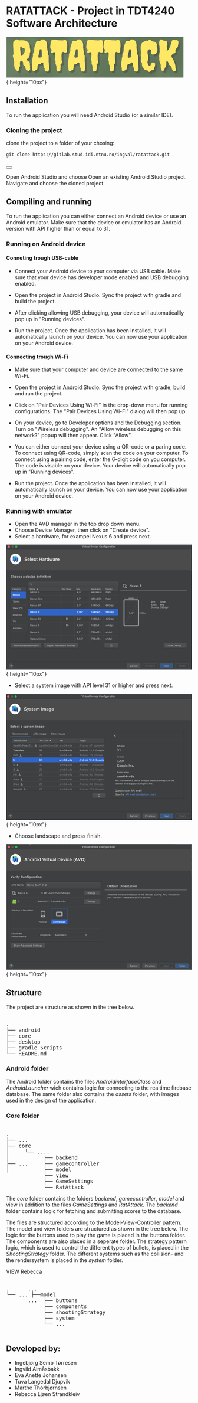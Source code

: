# RATATTACK - Project in TDT4240 Software Architecture

![Logo](assets/readme/readmelogo.png){:height="10px"}

## Installation 
To run the application you will need Android Studio (or a similar IDE). 

### Cloning the project
clone the project to a folder of your chosing:

<pre><code id="git-clone-command">git clone https://gitlab.stud.idi.ntnu.no/ingval/ratattack.git</code></pre>
<button class="btn" data-clipboard-target="#git-clone-command"></button>

<script src="https://cdnjs.cloudflare.com/ajax/libs/clipboard.js/2.0.8/clipboard.min.js"></script>
<script>
    var clipboard = new ClipboardJS('.btn');
</script>

Open Android Studio and choose Open an existing Android Studio project. Navigate and choose the cloned project.

## Compiling and running

To run the application you can either connect an Android device or use an Android emulator. Make sure that the device or emulator has an Android version with API higher than or equal to 31.

### Running on Android device
#### Conneting trough USB-cable
-  Connect your Android device to your computer via USB cable. Make sure that your device has developer mode enabled and USB debugging enabled.

- Open the project in Android Studio. Sync the project with gradle and build the project.

- After clicking allowing USB debugging, your device will automaticallly pop up in "Running devices".

- Run the project. Once the application has been installed, it will automatically launch on your device. You can now use your application on your Android device.


#### Connecting trough Wi-Fi
- Make sure that your computer and device are connected to the same Wi-Fi.

- Open the project in Android Studio. Sync the project with gradle, build and run the project. 

- Click on "Pair Devices Using Wi-Fi" in the drop-down menu for running configurations. The "Pair Devices Using Wi-Fi" dialog will then pop up.

- On your device, go to Developer options and the Debugging section. Turn on "Wireless debugging". An "Allow wireless debugging on this network?" popup will then appear. Click "Allow".

- You can either connect your device using a QR-code or a paring code. To connect using QR-code, simply scan the code on your computer. To connect using a pairing code, enter the 6-digit code on you computer. The code is visable on your device. Your device will automatically pop up in "Running devices".

- Run the project. Once the application has been installed, it will automatically launch on your device. You can now use your application on your Android device.



### Running with emulator

- Open the AVD manager in the top drop down menu.
- Choose Device Manager, then click on "Create device".
- Select a hardware, for exampel Nexus 6 and press next.

![Logo](assets/readme/hardware.png){:height="10px"}

- Select a system image with API level 31 or higher and press next.

![Logo](assets/readme/systemimage.png){:height="10px"}

- Choose landscape and press finish.

![Logo](assets/readme/androidvirtualdevice.png){:height="10px"}


## Structure
The project are structure as shown in the tree below.
<pre> 
.
├── android                 
├── core                                   
├── desktop                    
├── gradle Scripts
└── README.md
</pre>

### Android folder
The Android folder contains the files *AndroidinterfaceClass* and *AndroidLauncher* wich contains logic for connecting to the realtime firebase database. The same folder also contains the *assets* folder, with images used in the design of the application. 

### Core folder
<pre> 
.
├── ...
├── core                    
│     └── ....
│           ├── backend
├── ...     ├── gamecontroller
│           ├── model            
            ├── view
            ├── GameSettings
            └── RatAttack
</pre>
The *core* folder contains the folders *backend*, *gamecontroller*, *model* and view in addition to the files *GameSettings* and *RatAttack*. The *backend* folder contains logic for fetching and submitting scores to the database.

The files are structured according to the Model-View-Controller pattern. The model and view folders are structured as shown in the tree below. The logic for the buttons used to play the game is placed in the buttons folder. The components are also placed in a seperate folder. The strategy pattern logic, which is used to control the different types of bullets, is placed in the *ShootingStrategy* folder. The different systems such as the collision- and the rendersystem is placed in the *system* folder. 

VIEW Rebecca

<pre> 
.      ...
└── ... ├──model 
       ...  ├── buttons                 
            ├── components     
            ├── shootingStrategy            
            ├── system
            └── ...
        
</pre>


## Developed by:
- Ingebjørg Semb Tørresen
- Ingvild Almåsbakk
- Eva Anette Johansen
- Tuva Langedal Djupvik
- Marthe Thorbjørnsen
- Rebecca Ljøen Strandkleiv
